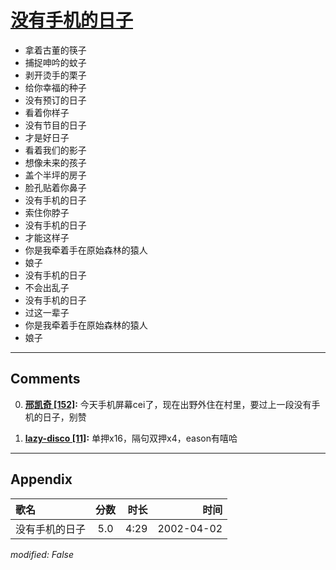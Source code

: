 # [没有手机的日子](https://music.163.com/song?id=67069)

* 拿着古董的筷子
* 捕捉呻吟的蚊子
* 剥开烫手的栗子
* 给你幸福的种子
* 没有预订的日子
* 看着你样子
* 没有节目的日子
* 才是好日子
* 看着我们的影子
* 想像未来的孩子
* 盖个半坪的房子
* 脸孔贴着你鼻子
* 没有手机的日子
* 索住你脖子
* 没有手机的日子
* 才能这样子
* 你是我牵着手在原始森林的猿人
* 娘子
* 没有手机的日子
* 不会出乱子
* 没有手机的日子
* 过这一辈子
* 你是我牵着手在原始森林的猿人
* 娘子


---

## Comments
0. **[邢凯奇 \[152\]](https://music.163.com/#/user/home?id=48608953):** 今天手机屏幕cei了，现在出野外住在村里，要过上一段没有手机的日子，别赞

1. **[lazy-disco \[11\]](https://music.163.com/#/user/home?id=102364788):** 单押x16，隔句双押x4，eason有嘻哈



---

## Appendix

|歌名|分数|时长|时间|
|:---|:---:|---:|---:|
|没有手机的日子|5.0|4:29|2002-04-02

*modified: False*